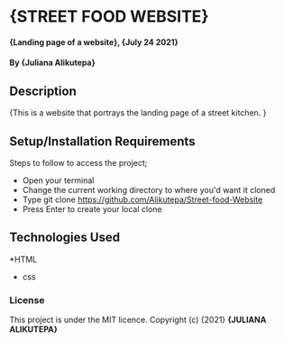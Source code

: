 # {STREET FOOD WEBSITE}
#### {Landing page of a website}, {July 24 2021}
#### By **{Juliana Alikutepa}**
## Description
{This is a website that portrays the landing page of a street kitchen. }
## Setup/Installation Requirements
Steps to follow to access the project;
* Open your terminal
* Change the current working directory to where you'd want it cloned
* Type git clone https://github.com/Alikutepa/Street-food-Website
* Press Enter to create your local clone

## Technologies Used
*HTML
* css

### License
This project is under the MIT licence.
Copyright (c) {2021} **{JULIANA ALIKUTEPA}**